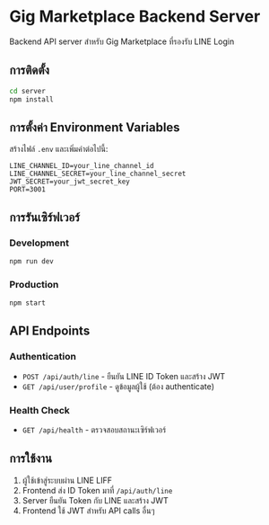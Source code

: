 # Gig Marketplace Backend Server

Backend API server สำหรับ Gig Marketplace ที่รองรับ LINE Login

## การติดตั้ง

```bash
cd server
npm install
```

## การตั้งค่า Environment Variables

สร้างไฟล์ `.env` และเพิ่มค่าต่อไปนี้:

```
LINE_CHANNEL_ID=your_line_channel_id
LINE_CHANNEL_SECRET=your_line_channel_secret
JWT_SECRET=your_jwt_secret_key
PORT=3001
```

## การรันเซิร์ฟเวอร์

### Development
```bash
npm run dev
```

### Production
```bash
npm start
```

## API Endpoints

### Authentication
- `POST /api/auth/line` - ยืนยัน LINE ID Token และสร้าง JWT
- `GET /api/user/profile` - ดูข้อมูลผู้ใช้ (ต้อง authenticate)

### Health Check
- `GET /api/health` - ตรวจสอบสถานะเซิร์ฟเวอร์

## การใช้งาน

1. ผู้ใช้เข้าสู่ระบบผ่าน LINE LIFF
2. Frontend ส่ง ID Token มาที่ `/api/auth/line`
3. Server ยืนยัน Token กับ LINE และสร้าง JWT
4. Frontend ใช้ JWT สำหรับ API calls อื่นๆ